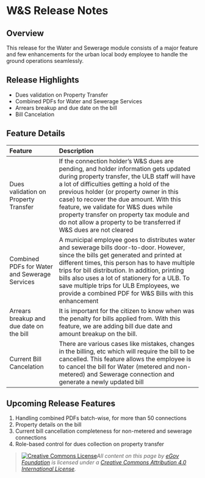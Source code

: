 # W&S Release Notes

## Overview

This release for the Water and Sewerage module consists of a major feature and few enhancements for the urban local body employee to handle the ground operations seamlessly.

## Release Highlights

* Dues validation on Property Transfer
* Combined PDFs for Water and Sewerage Services
* Arrears breakup and due date on the bill
* Bill Cancelation

## Feature Details

| **Feature** | **Description** |
| :--- | :--- |
| Dues validation on Property Transfer | If the connection holder’s W&S dues are pending, and holder information gets updated during property transfer, the ULB staff will have a lot of difficulties getting a hold of the previous holder \(or property owner in this case\) to recover the due amount. With this feature, we validate for W&S dues while property transfer on property tax module and do not allow a property to be transferred if W&S dues are not cleared |
| Combined PDFs for Water and Sewerage Services | A municipal employee goes to distributes water and sewerage bills door-to-door. However, since the bills get generated and printed at different times, this person has to have multiple trips for bill distribution. In addition, printing bills also uses a lot of stationery for a ULB. To save multiple trips for ULB Employees, we provide a combined PDF for W&S Bills with this enhancement |
| Arrears breakup and due date on the bill | It is important for the citizen to know when was the penalty for bills applied from. With this feature, we are adding bill due date and amount breakup on the bill. |
| Current Bill Cancelation | There are various cases like mistakes, changes in the billing, etc which will require the bill to be cancelled. This feature allows the employee is to cancel the bill for Water \(metered and non-metered\) and Sewerage connection and generate a newly updated bill |

## Upcoming Release Features

1. Handling combined PDFs batch-wise, for more than 50 connections
2. Property details on the bill
3. Current bill cancellation completeness for non-metered and sewerage connections
4. Role-based control for dues collection on property transfer







> [![Creative Commons License](https://i.creativecommons.org/l/by/4.0/80x15.png)_​_](http://creativecommons.org/licenses/by/4.0/)_All content on this page by_ [_eGov Foundation_](https://egov.org.in/) _is licensed under a_ [_Creative Commons Attribution 4.0 International License_](http://creativecommons.org/licenses/by/4.0/)_._

